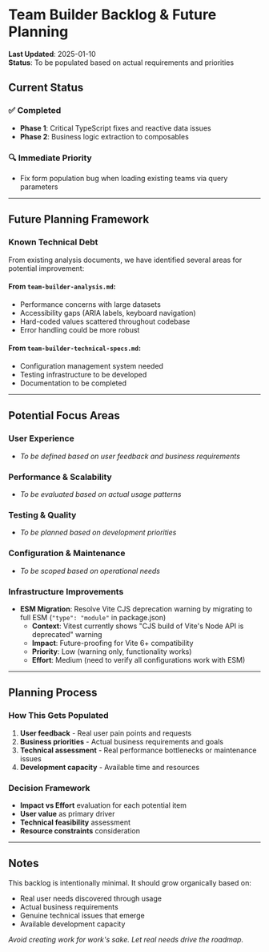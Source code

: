 # Team Builder Backlog & Future Planning

**Last Updated**: 2025-01-10  
**Status**: To be populated based on actual requirements and priorities  

## Current Status

### ✅ Completed
- **Phase 1**: Critical TypeScript fixes and reactive data issues
- **Phase 2**: Business logic extraction to composables

### 🔍 Immediate Priority
- Fix form population bug when loading existing teams via query parameters

---

## Future Planning Framework

### Known Technical Debt
From existing analysis documents, we have identified several areas for potential improvement:

#### From `team-builder-analysis.md`:
- Performance concerns with large datasets
- Accessibility gaps (ARIA labels, keyboard navigation)
- Hard-coded values scattered throughout codebase
- Error handling could be more robust

#### From `team-builder-technical-specs.md`:
- Configuration management system needed
- Testing infrastructure to be developed
- Documentation to be completed

---

## Potential Focus Areas

### User Experience
- _To be defined based on user feedback and business requirements_

### Performance & Scalability  
- _To be evaluated based on actual usage patterns_

### Testing & Quality
- _To be planned based on development priorities_

### Configuration & Maintenance
- _To be scoped based on operational needs_

### Infrastructure Improvements
- **ESM Migration**: Resolve Vite CJS deprecation warning by migrating to full ESM (`"type": "module"` in package.json)
  - **Context**: Vitest currently shows "CJS build of Vite's Node API is deprecated" warning
  - **Impact**: Future-proofing for Vite 6+ compatibility
  - **Priority**: Low (warning only, functionality works)
  - **Effort**: Medium (need to verify all configurations work with ESM)

---

## Planning Process

### How This Gets Populated
1. **User feedback** - Real user pain points and requests
2. **Business priorities** - Actual business requirements and goals  
3. **Technical assessment** - Real performance bottlenecks or maintenance issues
4. **Development capacity** - Available time and resources

### Decision Framework
- **Impact vs Effort** evaluation for each potential item
- **User value** as primary driver
- **Technical feasibility** assessment
- **Resource constraints** consideration

---

## Notes

This backlog is intentionally minimal. It should grow organically based on:
- Real user needs discovered through usage
- Actual business requirements 
- Genuine technical issues that emerge
- Available development capacity

*Avoid creating work for work's sake. Let real needs drive the roadmap.*